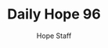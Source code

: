 ---
image: /assets/img/daily-hope-default-artwork.png
title: Daily Hope 96
number: 96
categories:
  - Daily Hope
author: Hope Staff
notes: Daily Hope 96
embed: >-
  <iframe src="https://open.spotify.com/embed/episode/3ELng4r5Jk2R22auVPkJu3?utm_source=generator" width="400px" height="102px" frameborder=“0" scrolling=“no”></iframe>
---